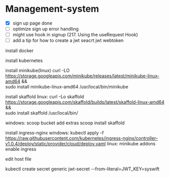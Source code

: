 # Management-system

- [x] sign up page done
- [ ] optimize sign up error handling
- [ ] might use hook in signup (217. Using the useRequest Hook)
- [ ] add a tip for how to create a jwt seacrt jwt webtoken

install docker

install kubernetes

install minikube(linux)
curl -LO https://storage.googleapis.com/minikube/releases/latest/minikube-linux-amd64 && \
sudo install minikube-linux-amd64 /usr/local/bin/minikube

install skaffold
linux: curl -Lo skaffold https://storage.googleapis.com/skaffold/builds/latest/skaffold-linux-amd64 && \
sudo install skaffold /usr/local/bin/

windows: scoop bucket add extras
scoop install skaffold

install ingress-nginx
windows: kubectl apply -f https://raw.githubusercontent.com/kubernetes/ingress-nginx/controller-v1.0.4/deploy/static/provider/cloud/deploy.yaml
linux: minikube addons enable ingress

edit host file

kubectl create secret generic jwt-secret --from-literal=JWT_KEY=syswift